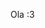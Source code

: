 Ola :3

<!---
Mar0wo/Mar0wo is a ✨ special ✨ repository because its `README.md` (this file) appears on your GitHub profile.
You can click the Preview link to take a look at your changes.
--->
